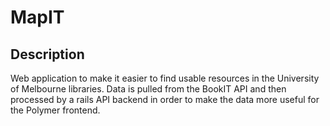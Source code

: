 # MapIT
## Description
Web application to make it easier to find usable resources in the University of Melbourne libraries.
Data is pulled from the BookIT API and then processed by a rails API backend in order to make the data more useful for the Polymer frontend.
